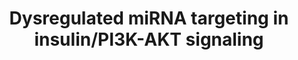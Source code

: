 ---
annotations:
- id: DOID:9352
  parent: disease of metabolism
  type: Disease Ontology
  value: type 2 diabetes mellitus
- id: DOID:10603
  parent: disease of metabolism
  type: Disease Ontology
  value: glucose intolerance
- id: PW:0000004
  parent: regulatory pathway
  type: Pathway Ontology
  value: regulatory pathway
authors:
- AARandCo
- Mkutmon
- Khanspers
- Eweitz
- Egonw
description: This pathway is modeled after figure 4b from kwon et al. Expression of
  specific miRNA in Cmah-null mice (mice that develop fasting hyperglycemia, glucose
  intolerance, and characteristics of type 2 diabetes after being fed a high fat diet)
  are disregulated, leading to the development of complications. The disregulated
  miRNA influence the expression of their target genes through interaction with the
  Insulin signaling and the PI3K/AKT signalling pathways.
last-edited: 2021-05-07
organisms:
- Mus musculus
redirect_from:
- /index.php/Pathway:WP3855
- /instance/WP3855
- /instance/WP3855_r123115
revision: r123115
schema-jsonld:
- '@context': https://schema.org/
  '@id': https://wikipathways.github.io/pathways/WP3855.html
  '@type': Dataset
  creator:
    '@type': Organization
    name: WikiPathways
  description: This pathway is modeled after figure 4b from kwon et al. Expression
    of specific miRNA in Cmah-null mice (mice that develop fasting hyperglycemia,
    glucose intolerance, and characteristics of type 2 diabetes after being fed a
    high fat diet) are disregulated, leading to the development of complications.
    The disregulated miRNA influence the expression of their target genes through
    interaction with the Insulin signaling and the PI3K/AKT signalling pathways.
  keywords:
  - Acaca
  - Bad
  - Bcl2
  - Bcl2l11
  - Ccnd2
  - Cdkn1b
  - Col1a1
  - Col1a2
  - Col3a1
  - Col4a2
  - Col5a3
  - Crkl
  - Eif4e2
  - Exoc7
  - Fasn
  - Flot2
  - Mapk3
  - Mtor
  - Pik3r1
  - Pik3r3
  - Prkar2a
  - Prkx
  - Raf1
  - Rheb
  - Socs1
  - Sos1
  license: CC0
  name: Dysregulated miRNA targeting in insulin/PI3K-AKT signaling
seo: CreativeWork
title: Dysregulated miRNA targeting in insulin/PI3K-AKT signaling
wpid: WP3855
---
